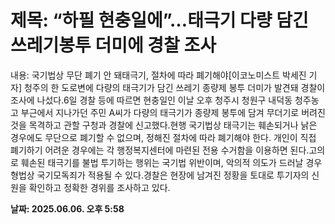 # **제목: “하필 현충일에”…태극기 다량 담긴 쓰레기봉투 더미에 경찰 조사**

  내용: 국기법상 무단 폐기 안 돼태극기, 절차에 따라 폐기해야[이코노미스트 박세진 기자] 청주의 한 도로변에 다량의 태극기가 담긴 쓰레기 종량제 봉투 더미가 발견돼 경찰이 조사에 나섰다.6일 경찰 등에 따르면 현충일인 이날 오후 청주시 청원구 내덕동 청주농고 부근에서 지나가던 주민 A씨가 다량의 태극기가 종량제 봉투에 담겨 무더기로 버려진 것을 목격하고 관할 구청과 경찰에 신고했다.현행 국기법상 태극기는 훼손되거나 낡은 경우에도 무단으로 폐기할 수 없으며, 정해진 절차에 따라 폐기해야 한다. 개인이 직접 폐기하기 어려운 경우에는 각 행정복지센터에 마련된 전용 수거함을 이용하면 된다.고의로 훼손된 태극기를 불법 투기하는 행위는 국기법 위반이며, 악의적 의도가 드러날 경우 형법상 국기모독죄가 적용될 수 있다.경찰은 현장에 남겨진 정황을 토대로 투기자의 신원을 확인하고 정확한 경위를 조사하고 있다.

  **날짜: 2025.06.06. 오후 5:58**